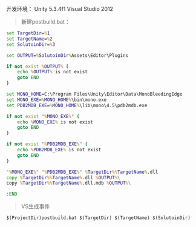 开发环境：
Unity 5.3.4f1
Visual Studio 2012


>新建postbuild.bat：
```bat
set TargetDir=%1
set TargetName=%2
set SolutoinDir=%3

set OUTPUT=%SolutoinDir%Assets\Editor\Plugins

if not exist %OUTPUT% (
    echo %OUTPUT% is not exist
    goto END
)

set MONO_HOME=C:\Program Files\Unity\Editor\Data\MonoBleedingEdge
set MONO_EXE=%MONO_HOME%\bin\mono.exe
set PDB2MDB_EXE=%MONO_HOME%\lib\mono\4.5\pdb2mdb.exe

if not exist "%MONO_EXE%" (
    echo %MONO_EXE% is not exist
    goto END
)

if not exist "%PDB2MDB_EXE%" (
    echo %PDB2MDB_EXE% is not exist
    goto END
)

"%MONO_EXE%" "%PDB2MDB_EXE%" %TargetDir%%TargetName%.dll
copy %TargetDir%%TargetName%.dll %OUTPUT%\
copy %TargetDir%%TargetName%.dll.mdb %OUTPUT%\

:END
```

>VS生成事件

`$(ProjectDir)postbuild.bat $(TargetDir) $(TargetName) $(SolutoinDir)`